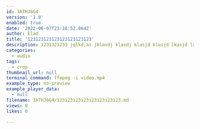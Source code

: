```yaml
---
id: 3ATHJ6G4
version: '1.0'
enabled: true
date: '2022-06-07T23:16:52.864Z'
author: Elad
title: '123123123123123123123123'
description: 1231321233 jqlkd;as jklasdj klasdj klasjd klasjd lkasjd laksjd lkasj d
categories:
  - audio
tags:
  - crop
thumbnail_url: null
terminal_command: ffmpeg -i video.mp4
example_type: no-preview
example_player_data:
  - null
filename: 3ATHJ6G4/123123123123123123123123.md
views: 0
likes: 0

---
```

